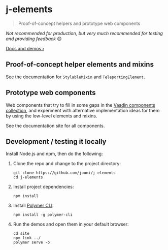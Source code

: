 # j-elements

> Proof-of-concept helpers and prototype web components

*Not recommended for production, but very much recommended for testing and providing feedback* 😊

[Docs and demos ›](https://jelements.netlify.com)


## Proof-of-concept helper elements and mixins

See the documentation for `StylableMixin` and `TeleportingElement`.



## Prototype web components

Web components that try to fill in some gaps in the [Vaadin components collection](https://vaadin.com/components), and experiment with alternative implementation ideas for them by using the low-level elements and mixins.

See the documentation site for all components.





## Development / testing it locally

Install Node.js and npm, then do the following:

1. Clone the repo and change to the project directory:

    ```
    git clone https://github.com/jouni/j-elements
    cd j-elements
    ```

1. Install project dependencies:

    ```
    npm install
    ```

1. Install [Polymer CLI](https://www.polymer-project.org/3.0/docs/tools/polymer-cli):

    ```
    npm install -g polymer-cli
    ```

1. Run the demos and open them in your default browser:

    ```
    cd site
    npm link ../
    polymer serve -o
    ```

